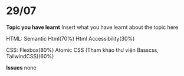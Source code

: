 # 29/07

**Topic you have learnt**
Insert what you have learnt about the topic here

HTML:
Semantic Html(70%)
Html Accessibility(30%)

CSS:
Flexbox(80%)
Atomic CSS (Tham khảo thư viện Basscss, TailwindCSS)(60%)

**Issues**
none
